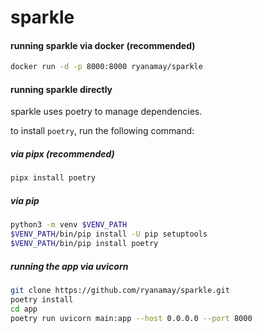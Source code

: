 # sparkle

#### running sparkle via docker (recommended)
```bash
docker run -d -p 8000:8000 ryanamay/sparkle
```

#### running sparkle directly
sparkle uses poetry to manage dependencies. 

to install `poetry`, run the following command:
##### via pipx (recommended)
```bash
pipx install poetry
```



##### via pip
```bash
python3 -m venv $VENV_PATH
$VENV_PATH/bin/pip install -U pip setuptools
$VENV_PATH/bin/pip install poetry
```

##### running the app via uvicorn
```bash
git clone https://github.com/ryanamay/sparkle.git
poetry install
cd app
poetry run uvicorn main:app --host 0.0.0.0 --port 8000
```


